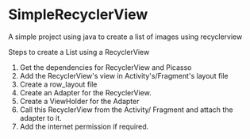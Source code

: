 # SimpleRecyclerView
A simple project using java to create a list of images using recyclerview

Steps to create a List using a RecyclerView
1. Get the dependencies for RecyclerView and Picasso
2. Add the RecyclerView's view in Activity's/Fragment's layout file
3. Create a row_layout file 
4. Create an Adapter for the RecyclerView.
5. Create a ViewHolder for the Adapter
6. Call this RecyclerView from the Activity/ Fragment and attach the adapter to it.
7. Add the internet permission if required.
